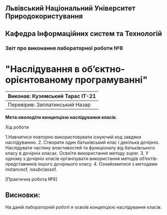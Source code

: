 ## Львівський Національний Університет Природокористування
## Кафедра Інформаційних систем та Технологій



### Звіт про виконання лабораторної роботи №8
# "Наслідування в об’єктно-орієнтованому програмуванні"



| Виконав: Куземський Тарас ІТ-21 |
|----------------------------------------------|
| Перевірив: Заплатинський Назар              |




**Мета:оволодіти концепцією наслідування класів.**


Хід роботи

1.Навчитися повторно використовувати існуючий код завдяки
наслідуванню.
2. Створити один батьківський клас і декілька дочірніх. Наслідувати
частину властивостей та функціоналу від батьківського класу в дочірніх
класах. Освоїти використання методу super.
3. У одному з дочірніх класів організувати використання методів
об’єктів-представників іншого дочірнього класу.
4. Ознайомитися з методами instanceof, issubclassof.





[Практична робота №8]

## Висновки: 

На даній лабораторній роботі я освоїв концепцією наслідування класів.
